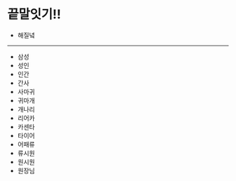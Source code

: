 # 끝말잇기!!



- 해질녘

------

- 삼성
- 성인
- 인간
- 간사
- 사마귀
- 귀마개
- 개나리
- 리어카
- 카센타
- 타이어
- 어패류
- 류시원
- 원시원
- 원장님